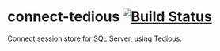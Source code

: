 connect-tedious [![Build Status](https://secure.travis-ci.org/mcartoixa/connect-tedious.png)](https://travis-ci.org/mcartoixa/connect-tedious)
===============

Connect session store for SQL Server, using Tedious.
